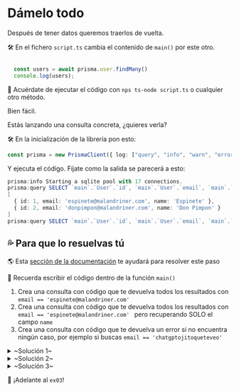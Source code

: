 # Dámelo todo

Después de tener datos queremos traerlos de vuelta.


🛠 En el fichero `script.ts` cambia el contenido de `main()` por este otro.

```ts

  const users = await prisma.user.findMany()
  console.log(users);

```

👀 Acuérdate de ejecutar el código con `nps ts-node script.ts` o cualquier otro método.

Bien fácil. 

Estás lanzando una consulta concreta, ¿quieres verla?

🛠 En la inicialización de la librería pon esto:

```ts
const prisma = new PrismaClient({ log: ["query", "info", "warn", "error"] });
```

Y ejecuta el código. Fíjate como la salida se parecerá a esto:

```ts
prisma:info Starting a sqlite pool with 17 connections.
prisma:query SELECT `main`.`User`.`id`, `main`.`User`.`email`, `main`.`User`.`name` FROM `main`.`User` WHERE 1=1 LIMIT ? OFFSET ?
[
  { id: 1, email: 'espinete@malandriner.com', name: 'Espinete' },
  { id: 2, email: 'donpimpon@malandriner.com', name: 'Don Pimpon' }
]
prisma:query SELECT `main`.`User`.`id`, `main`.`User`.`email`, `main`.`User`.`name` FROM `main`.`User` WHERE `main`.`User`.`name` = ? LIMIT ? OFFSET ?
```


## 💦 Para que lo resuelvas tú

🌎 Esta [sección de la documentación](https://www.prisma.io/docs/concepts/components/prisma-client/crud#get-the-first-record-that-matches-a-specific-criteria) te ayudará para resolver este paso

👀 Recuerda escribir el código dentro de la función `main()`

1. Crea una consulta con código que te devuelva todos los resultados con `email == 'espinete@malandriner.com' `
2. Crea una consulta con código que te devuelva todos los resultados con `email == 'espinete@malandriner.com' ` pero recuperando SOLO el campo `name`
3. Crea una consulta con código que te devuelva un error si no encuentra ningún caso, por ejemplo si buscas `email == 'chatgptojitoqueteveo'`


<details>
<summary>~Solución 1~</summary>

```typescript
  const users = await prisma.user.findMany({
    where: { email: "espinete@malandriner.com" },
  });
```

</details>


<details>
<summary>~Solución 2~</summary>

```typescript
 const users = await prisma.user.findMany({
    where: { email: "espinete@malandriner.com" },
    select: {
      name: true
    }
  });
```

</details>


<details>
<summary>~Solución 3~</summary>

```typescript
  const users = await prisma.user.findFirstOrThrow({ where: { name: "Epinete" } });
```

</details>



🏁 ¡Adelante al `ex03`!
